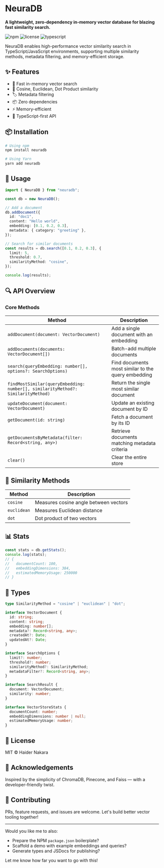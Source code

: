 # NeuraDB

**A lightweight, zero-dependency in-memory vector database for blazing fast similarity search.**

![npm](https://img.shields.io/npm/v/neuradb)
![license](https://img.shields.io/npm/l/neuradb)
![typescript](https://img.shields.io/badge/TypeScript-Ready-blue)

NeuraDB enables high-performance vector similarity search in TypeScript/JavaScript environments, supporting multiple similarity methods, metadata filtering, and memory-efficient storage.

## ✨ Features

- 🧠 Fast in-memory vector search
- 🔢 Cosine, Euclidean, Dot Product similarity
- 🏷️ Metadata filtering
- 📦 Zero dependencies
- ⚡ Memory-efficient
- 🧪 TypeScript-first API

## 📦 Installation

```bash
# Using npm
npm install neuradb

# Using Yarn
yarn add neuradb
```

## 🧰 Usage

```typescript
import { NeuraDB } from "neuradb";

const db = new NeuraDB();

// Add a document
db.addDocument({
  id: "doc1",
  content: "Hello world",
  embedding: [0.1, 0.2, 0.3],
  metadata: { category: "greeting" },
});

// Search for similar documents
const results = db.search([0.1, 0.2, 0.3], {
  limit: 5,
  threshold: 0.7,
  similarityMethod: "cosine",
});

console.log(results);
```

## 🔍 API Overview

### Core Methods

| Method                                                                           | Description                                        |
| -------------------------------------------------------------------------------- | -------------------------------------------------- |
| `addDocument(document: VectorDocument)`                                          | Add a single document with an embedding            |
| `addDocuments(documents: VectorDocument[])`                                      | Batch-add multiple documents                       |
| `search(queryEmbedding: number[], options?: SearchOptions)`                      | Find documents most similar to the query embedding |
| `findMostSimilar(queryEmbedding: number[], similarityMethod?: SimilarityMethod)` | Return the single most similar document            |
| `updateDocument(document: VectorDocument)`                                       | Update an existing document by ID                  |
| `getDocument(id: string)`                                                        | Fetch a document by its ID                         |
| `getDocumentsByMetadata(filter: Record<string, any>)`                            | Retrieve documents matching metadata criteria      |
| `clear()`                                                                        | Clear the entire store                             |

## 🧠 Similarity Methods

| Method      | Description                           |
| ----------- | ------------------------------------- |
| `cosine`    | Measures cosine angle between vectors |
| `euclidean` | Measures Euclidean distance           |
| `dot`       | Dot product of two vectors            |

## 📊 Stats

```typescript
const stats = db.getStats();
console.log(stats);
// {
//   documentCount: 100,
//   embeddingDimensions: 384,
//   estimatedMemoryUsage: 250000
// }
```

## 📁 Types

```typescript
type SimilarityMethod = "cosine" | "euclidean" | "dot";

interface VectorDocument {
  id: string;
  content: string;
  embedding: number[];
  metadata?: Record<string, any>;
  createdAt?: Date;
  updatedAt?: Date;
}

interface SearchOptions {
  limit?: number;
  threshold?: number;
  similarityMethod?: SimilarityMethod;
  metadataFilter?: Record<string, any>;
}

interface SearchResult {
  document: VectorDocument;
  similarity: number;
}

interface VectorStoreStats {
  documentCount: number;
  embeddingDimensions: number | null;
  estimatedMemoryUsage: number;
}
```

## 📃 License

MIT © Haider Nakara

## 💬 Acknowledgements

Inspired by the simplicity of ChromaDB, Pinecone, and Faiss — with a developer-friendly twist.

## 🔗 Contributing

PRs, feature requests, and issues are welcome. Let's build better vector tooling together!

---

Would you like me to also:

- Prepare the NPM `package.json` boilerplate?
- Scaffold a demo with example embeddings and queries?
- Generate types and JSDocs for publishing?

Let me know how far you want to go with this!
